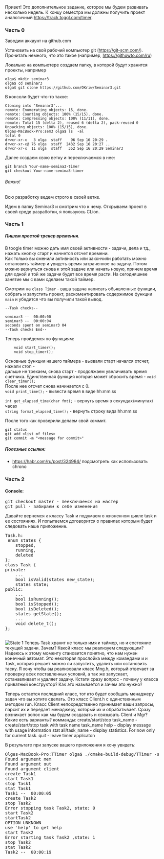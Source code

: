 

Привет! 
Это дополнительное задание, которое мы будем развивать несколько недель. К концу семестра мы должны получить проект
аналогичный https://track.toggl.com/timer.

### Часть 0

Заводим аккаунт на github.com

Установить на свой рабочий компьютер git (https://git-scm.com/). Прочитать немного, что это такое (например, https://githowto.com/ru)

Локально на компьютере создаем папку, в которой будут хранится проекты, например  
```
olga$ mkdir seminar3 
olga$ cd seminar3
olga$ git clone https://github.com/OKriw/Seminar3.git
```


В консоли будет что-то такое:  
```
Cloning into 'Seminar3'...  
remote: Enumerating objects: 15, done.  
remote: Counting objects: 100% (15/15), done.  
remote: Compressing objects: 100% (11/11), done.  
remote: Total 15 (delta 2), reused 6 (delta 2), pack-reused 0  
Unpacking objects: 100% (15/15), done.  
Olgas-MacBook-Pro:sem3 olga$ ls  -al  
total 0  
drwxr-xr-x   3 olga  staff    96 Sep 16 20:29 .  
drwxr-xr-x@ 76 olga  staff  2432 Sep 16 20:27 ..  
drwxr-xr-x  11 olga  staff   352 Sep 16 20:29 Seminar3 
```

Далее создаем свою ветку и переключаемся в нее:
```
git branch Your-name-semina3-timer
git checkout Your-name-semina3-timer
```
 ###### Важно!
 Всю разработку ведем строго в своей ветке.

Идем в папку Seminar3 и смотрим что к чему.
Открываем проект в своей среде разработки, я пользуюсь CLion.
### Часть 1 
##### Пишем простой трекер временни.
В toogle timer можно дать имя своей активности - задачи, дела и тд., нажать кнопку старт и начнется отсчет времени.  
Как только вы сменили активность или закончили работать можно остановить таймер и увидеть время затраченное на задачу.
Потом можно вернуться снова к этой задаче или начать новую, причем время для одной и той же задачи будет все время расти.
На сегодняшнее занятие мы с вами сделаем такой таймер.

Смотрим на `class Timer` - ваша задача написать обьявленные функции,
собрать и запустить проект, раскоментировать содержимое функции `main` и убедится что вы получили такой вывод. 

```
--Task checks--

seminar3 --  00:00:00
seminar3 --  00:00:04
seconds spent on seminar3 04
--Task checks End--
```
Теперь пройдемся по функциям:
```
    void start_timer();
    void stop_timer(); 
```
Основные функции нашего таймера - вызвали старт начался отсчет, нажали стоп -  
дальше не трекаем, снова старт - продолжаем увеличивать время счетчика.
Единственная функция которая может сбросить время - `void clear_timer();`  
После нее отсчет снова начинается с 0.  
`void print_time();` - вывести время в виде hh:mm:ss  

`int get_elapsed_time(char fmt);`  - вернуть время в секундах/минутах/часах  
`string format_elapsed_time();` - вернуть строку вида hh:mm:ss

После того как проверили делаем свой коммит.
```
git status
git add <list of files>
git commit -m "<message for commit>"
```


##### Полезные ссылки:
 * https://habr.com/ru/post/324984/ подсмотреть как использовать chrono
 
 ### Часть 2
 #### Console:
 
<pre>
git checkout master - пееключаемся на мастер
git pull - забираем к себе изменения
</pre>
Давайте вернемся к классу Task и подумаем о жизненном цикле task и ее состояниях. И попытаемся договорится о правилах которым будет следовать
наше приложение.

<pre>
Task.h:
 enum states {
    stopped, 
    running,
    deleted 
};
class Task {
private:
    ...
    bool isValid(states new_state);
    states state;
public:
    ...
    bool isRunning();
    bool isStopped();
    bool isDeleted();
    states getState();
    ...
    void delete_t();
};
 </pre>
 
  ![State 1](State.png)
 Теперь Task хранит не только имя и таймер, но и состояние текущей задачи. Зачем?
 Квкой класс мы реализуем следующим? Надеюсь к этому моменту становится понятно, что нам нужен конечный автомат. Это некоторая прослойка между командами и
 и Task, которая решает можно ли запустить, удалить или остановить таску.
 Я хочу чтобы вы реализовали класс Mng.h, который отвечает за проверку всех поставленных условий, а так же запускает, останавливает и удаляет задачу.
 Кстати сразу вопрос - почему у класса приватный конструктор? Как это называется и зачем это нужно?
 
 Теперь остается последний класс, тот кто будет сообщать менаджеру задач что вы хотите сделать. 
 Это класс Client.h с единственным методом run.
 Класс Client непосредственно принимает ваши запросы, парсит их и передает менаджеру, который их и обрабатывает. 
 Сразу возникает вопос как мы будем создавать и связывать Client и Mgr? Какие есть варианты?
 комманды:
 create/start/stop task_name - create/start/stop task with task name task_name
 help - display message with usage information
 stat all/task_name - display statistics. For now only for current task.
 quit - leave timer applicaton
 
 В результате при запуске вашего приложения я хочу увидеть:
<pre>
Olgas-MacBook-Pro:TTimer olga$ ./cmake-build-debug/TTimer -s mem -o out -c client
Found argument mem
Found argument out
Found argument client
create Task1
start Task1
stop Task1
stat Task1
Task1 --  00:00:05
create Task2
stop Task2
Error stopping task Task2, state: 0
start Task2
startTask2
OPTION UNKNOWN
use 'help' to get help
start Task2
Error starting task Task2 ,state: 1
stop Task2
stat Task2
Task2 --  00:00:19
 </pre>

 
